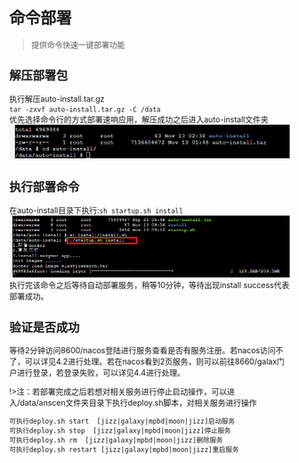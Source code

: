 # 命令部署
> 提供命令快速一键部署功能

## 解压部署包

执行解压auto-install.tar.gz  
`tar -zxvf auto-install.tar.gz -C /data`  
优先选择命令行的方式部署速响应用，解压成功之后进入auto-install文件夹   
![auto-install文件夹](images/install/1.png)

## 执行部署命令
在auto-install目录下执行:`sh startup.sh install `  
![auto-install文件夹](images/install/2.png)   
执行完该命令之后等待自动部署服务，稍等10分钟，等待出现install success代表部署成功。  
## 验证是否成功
等待2分钟访问8600/nacos登陆进行服务查看是否有服务注册。若nacos访问不了，可以详见4.2进行处理。若在nacos看到2页服务，则可以前往8660/galax门户进行登录，若登录失败，可以详见4.4进行处理。  

!>注：若部署完成之后若想对相关服务进行停止启动操作，可以进入/data/anscen文件夹目录下执行deploy.sh脚本，对相关服务进行操作

 ``可执行deploy.sh start  [jizz|galaxy|mpbd|moon|jizz]启动服务``    
 ``可执行deploy.sh stop  [jizz|galaxy|mpbd|moon|jizz]停止服务``   
 ``可执行deploy.sh rm  [jizz|galaxy|mpbd|moon|jizz]删除服务 ``   
 ``可执行deploy.sh restart [jizz|galaxy|mpbd|moon|jizz]重启服务``  
